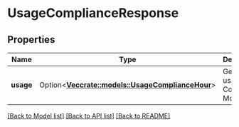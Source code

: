# UsageComplianceResponse

## Properties

Name | Type | Description | Notes
------------ | ------------- | ------------- | -------------
**usage** | Option<[**Vec<crate::models::UsageComplianceHour>**](UsageComplianceHour.md)> | Get hourly usage for Compliance Monitoring. | [optional]

[[Back to Model list]](../README.md#documentation-for-models) [[Back to API list]](../README.md#documentation-for-api-endpoints) [[Back to README]](../README.md)


